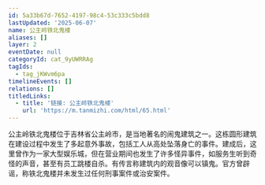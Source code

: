 ```yaml
---
id: 5a33b67d-7652-4197-98c4-53c333c5bdd8
lastUpdated: '2025-06-07'
name: 公主岭铁北鬼楼
aliases: []
layer: 2
eventDate: null
categoryId: cat_9yUWRRAg
tagIds:
  - tag_jKWvm6pa
timelineEvents: []
relations: []
titledLinks:
  - title: '链接: 公主岭铁北鬼楼'
    url: 'https://m.tanmizhi.com/html/65.html'
---
```

公主岭铁北鬼楼位于吉林省公主岭市，是当地著名的闹鬼建筑之一。这栋圆形建筑在建设过程中发生了多起意外事故，包括工人从高处坠落身亡的事件。建成后，这里曾作为一家大型娱乐城，但在营业期间也发生了许多怪异事件，如服务生听到奇怪的声音，甚至有员工跳楼自杀。有传言称建筑内的观音像可以镇鬼。官方曾辟谣，称铁北鬼楼并未发生过任何刑事案件或治安案件。
